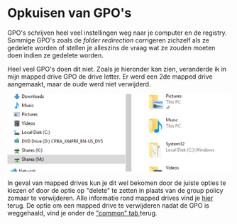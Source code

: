 # Opkuisen van GPO's

GPO's schrijven heel veel instellingen weg naar je computer en de registry. Sommige GPO's zoals de _folder redirection_ corrigeren zichzelf als ze gedelete worden of stellen je alleszins de vraag wat ze zouden moeten doen indien ze gedelete worden.

Heel veel GPO's doen dit niet. Zoals je hieronder kan zien, veranderde ik in mijn mapped drive GPO de drive letter. Er werd een 2de mapped drive aangemaakt, maar de oude werd niet verwijderd. 

![](/assets/shares-foutje.PNG)

In geval van mapped drives kun je dit wel bekomen door de juiste opties te kiezen of door de optie op "delete" te zetten in plaats van de group policy zomaar te verwijderen. Alle informatie rond mapped drives vind je [hier ](https://docs.microsoft.com/en-us/previous-versions/windows/it-pro/windows-server-2008-R2-and-2008/cc770902(v=ws.11))terug. De optie om een mapped drive te verwijderen nadat de GPO is weggehaald, vind je onder de ["common" tab ](https://docs.microsoft.com/en-us/previous-versions/windows/it-pro/windows-server-2008-R2-and-2008/cc772371%28v%3dws.10%29)terug.